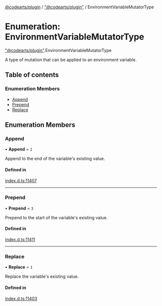 [@codearts/plugin](../README.md) / ["@codearts/plugin"](../modules/_codearts_plugin_.md) / EnvironmentVariableMutatorType

# Enumeration: EnvironmentVariableMutatorType

["@codearts/plugin"](../modules/_codearts_plugin_.md).EnvironmentVariableMutatorType

A type of mutation that can be applied to an environment variable.

## Table of contents

### Enumeration Members

- [Append](codearts_plugin_.EnvironmentVariableMutatorType.md#append)
- [Prepend](codearts_plugin_.EnvironmentVariableMutatorType.md#prepend)
- [Replace](codearts_plugin_.EnvironmentVariableMutatorType.md#replace)

## Enumeration Members

### Append

• **Append** = ``2``

Append to the end of the variable's existing value.

#### Defined in

[index.d.ts:11407](https://github.com/xyz-fish/cloudide-plugin-api/blob/9927cd6/index.d.ts#L11407)

___

### Prepend

• **Prepend** = ``3``

Prepend to the start of the variable's existing value.

#### Defined in

[index.d.ts:11411](https://github.com/xyz-fish/cloudide-plugin-api/blob/9927cd6/index.d.ts#L11411)

___

### Replace

• **Replace** = ``1``

Replace the variable's existing value.

#### Defined in

[index.d.ts:11403](https://github.com/xyz-fish/cloudide-plugin-api/blob/9927cd6/index.d.ts#L11403)
